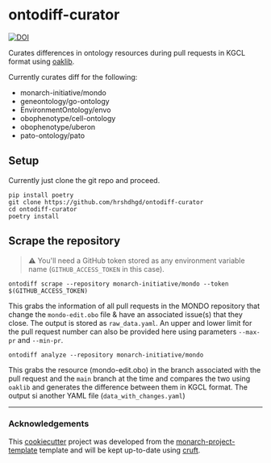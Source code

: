 # ontodiff-curator

[![DOI](https://zenodo.org/badge/842244676.svg)](https://zenodo.org/doi/10.5281/zenodo.13694123)

Curates differences in ontology resources during pull requests in KGCL format using [oaklib](https://github.com/INCATools/ontology-access-kit).

Currently curates diff for the following:
 - monarch-initiative/mondo
 - geneontology/go-ontology
 - EnvironmentOntology/envo
 - obophenotype/cell-ontology
 - obophenotype/uberon
 - pato-ontology/pato

## Setup

Currently just clone the git repo and proceed.
```shell
pip install poetry
git clone https://github.com/hrshdhgd/ontodiff-curator
cd ontodiff-curator
poetry install
```

## Scrape the repository

> **:warning:** You'll need a GitHub token stored as any environment variable name (`GITHUB_ACCESS_TOKEN` in this case).

```shell
ontodiff scrape --repository monarch-initiative/mondo --token $(GITHUB_ACCESS_TOKEN)
```

This grabs the information of all pull requests in the MONDO repository that change the `mondo-edit.obo` file & have an associated issue(s) that they close. The output is stored as `raw_data.yaml`. 
An upper and lower limit for the pull request number can also be provided here using parameters `--max-pr` and `--min-pr`.


```shell
ontodiff analyze --repository monarch-initiative/mondo
```

This grabs the resource (mondo-edit.obo) in the branch associated with the pull request and the `main` branch at the time and compares the two using `oaklib` and generates the difference between them in KGCL format. The output si another YAML file (`data_with_changes.yaml`) 



---
### Acknowledgements

This [cookiecutter](https://cookiecutter.readthedocs.io/en/stable/README.html) project was developed from the [monarch-project-template](https://github.com/monarch-initiative/monarch-project-template) template and will be kept up-to-date using [cruft](https://cruft.github.io/cruft/).
